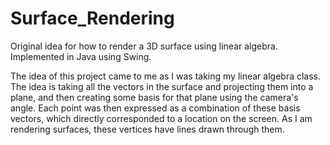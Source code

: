 # Surface_Rendering
Original idea for how to render a 3D surface using linear algebra. Implemented in Java using Swing.

The idea of this project came to me as I was taking my linear algebra class. The idea is taking all the vectors in the surface and projecting them into a
plane, and then creating some basis for that plane using the camera's angle. Each point was then expressed as a combination of these basis vectors, which
directly corresponded to a location on the screen. As I am rendering surfaces, these vertices have lines drawn through them.
